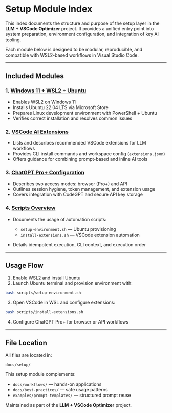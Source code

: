 # Setup Module Index

This index documents the structure and purpose of the setup layer in the **LLM + VSCode Optimizer** project. It provides a unified entry point into system preparation, environment configuration, and integration of key AI tooling.

Each module below is designed to be modular, reproducible, and compatible with WSL2-based workflows in Visual Studio Code.

---

## Included Modules

### 1. [Windows 11 + WSL2 + Ubuntu](windows11-wsl2-ubuntu.md)

* Enables WSL2 on Windows 11
* Installs Ubuntu 22.04 LTS via Microsoft Store
* Prepares Linux development environment with PowerShell + Ubuntu
* Verifies correct installation and resolves common issues

### 2. [VSCode AI Extensions](vscode-ai-extensions.md)

* Lists and describes recommended VSCode extensions for LLM workflows
* Provides CLI install commands and workspace config (`extensions.json`)
* Offers guidance for combining prompt-based and inline AI tools

### 3. [ChatGPT Pro+ Configuration](chatgpt-pro-plus.md)

* Describes two access modes: browser (Pro+) and API
* Outlines session hygiene, token management, and extension usage
* Covers integration with CodeGPT and secure API key storage

### 4. [Scripts Overview](scripts-overview.md)

* Documents the usage of automation scripts:

  * `setup-environment.sh` — Ubuntu provisioning
  * `install-extensions.sh` — VSCode extension automation
* Details idempotent execution, CLI context, and execution order

---

## Usage Flow

1. Enable WSL2 and install Ubuntu
2. Launch Ubuntu terminal and provision environment with:

```bash
bash scripts/setup-environment.sh
```

3. Open VSCode in WSL and configure extensions:

```bash
bash scripts/install-extensions.sh
```

4. Configure ChatGPT Pro+ for browser or API workflows

---

## File Location

All files are located in:

```
docs/setup/
```

This setup module complements:

* `docs/workflows/` — hands-on applications
* `docs/best-practices/` — safe usage patterns
* `examples/prompt-templates/` — structured prompt reuse

Maintained as part of the **LLM + VSCode Optimizer** project.
